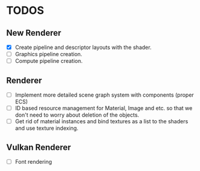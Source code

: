 # TODOS

## New Renderer
- [x] Create pipeline and descriptor layouts with the shader.
- [ ] Graphics pipeline creation.
- [ ] Compute pipeline creation.

## Renderer
- [ ] Implement more detailed scene graph system with components (proper ECS)
- [ ] ID based resource management for Material, Image and etc. so that we
don't need to worry about deletion of the objects.
- [ ] Get rid of material instances and bind textures as a list to the shaders
and use texture indexing.

## Vulkan Renderer
- [ ] Font rendering
